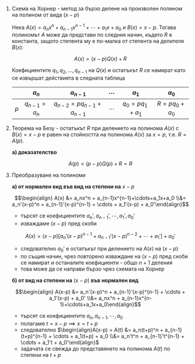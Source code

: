 1. Схема на Хорнер - метод за бързо делене на произволен полином на полином от вида $(x-p)$
	
	Нека $A(x) = a_nx^n + a_{n-1}x^{n-1}+\cdots+a_1x+a_0$ и $B(x) = x-p$. Тогава полиномът $A$ може да представи по следния начин, където $R$ е константа, защото степента му е по-малка от степента на делителя $B(x)$:
	
	$$A(x) = (x-p)Q(x) + R$$
	
	Коефициентите $q_1, q_2,..., q_{n-1}$ на $Q(x)$ и остатъкът $R$ се намират като се извършат действията в следната таблица
	
	||$a_n$|$a_{n-1}$|$\cdots$|$a_1$|$a_0$
	|:--:|:--:|:--:|:--:|:--:|:--:|
	|$p$|$q_{n-1}=a_n$|$q_{n-2}=pq_{n-1}+a_{n-1}$|$\cdots$|$q_0=pq_{1}+a_1$|$R=pq_0 + a_0$|

2. Теорема на Безу - остатъкът $R$ при делението на полинома $A(x)$ с $B(x) = x-p$ е равен на стойността на полинома $A(x)$ за $x=p$, т.е. $R = A(p)$.
	
	**а) доказателство**
	
	$$A(p) = (p-p)Q(p) + R = R$$

3. Преобразуване на полиноми
	
	**а) от нормален вид във вид на степени на** $x-p$
	
	$$\begin{align} A(x) &= a_nx^n + a_{n-1}x^{n-1}+\cdots+a_1x+a_0 \\&= a_n'(x-p)^n + a_{n-1}'(x-p)^{n-1} + \cdots + a_1'(x-p) + a_0'\end{align}$$
	- търсят се коефициентите $a_n', a_{n-1}',\cdots, a_1', a_0'$
	- изваждаме $(x-p)$ пред скоби
	
	$$A(x) = (x-p)[a_n'(x-p)^{n-1} + a_{n-1}'(x-p)^{n-2} + \cdots + a_1'] + a_0'$$
	- следователно $a_0'$ е остатъкът при делението на $A(x)$ на $(x-p)$
	- по същия начин, чрез повторено изваждане на $(x-p)$ пред скоби се намират и останалите коефициенти - общо $n+1$ деления
	- това може да се направи бързо чрез схемата на Хорнер
	
	**б) от вид на степени на** $(x-p)$ **във нормален вид**
	
	$$\begin{align} A(x-p) &= a_n'(x-p)^n + a_{n-1}'(x-p)^{n-1} + \cdots + a_1'(x-p) + a_0' \\&= a_nx^n + a_{n-1}x^{n-1}+\cdots+a_1x+a_0\end{align}$$
	
	- търсят се коефициентите $a_n, a_{n-1},\cdots, a_0$
	- полагаме $t = x-p \implies x = t+p$
	- следователно $\begin{align}A(x-p) = A(t) &= a_n(t+p)^n + a_{n-1}(t+p)^{n-1} + \cdots + a_1(t+p) + a_0 \\&= a_n't^n + a_{n-1}'t^{n-1} + \cdots + a_1't + a_0'\end{align}$
	- задачата се свежда до представянето на полинома $A(t)$ по степени на $t+p$
	